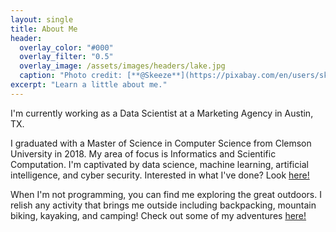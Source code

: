 ```yaml
---
layout: single
title: About Me
header:
  overlay_color: "#000"
  overlay_filter: "0.5"
  overlay_image: /assets/images/headers/lake.jpg
  caption: "Photo credit: [**@Skeeze**](https://pixabay.com/en/users/skeeze-272447/)"
excerpt: "Learn a little about me."
---
```


I'm currently working as a Data Scientist at a Marketing Agency in Austin, TX. 

I graduated with a Master of Science in Computer Science from Clemson University in 2018. My area of focus is Informatics and Scientific Computation. I'm captivated by data science, machine learning, artificial intelligence, and cyber security. Interested in what I've done? Look [here!][projects]

When I'm not programming, you can find me exploring the great outdoors. I relish any activity that brings me outside including backpacking, mountain biking, kayaking, and camping! Check out some of my adventures [here!][adventures]


[adventures]: /adventures
[projects]: /projects

